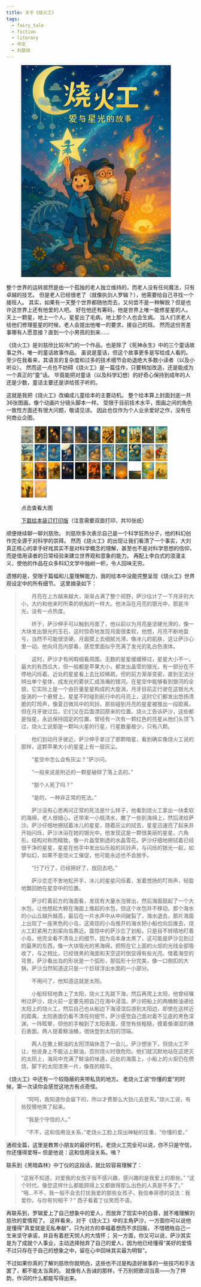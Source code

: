 ```yaml
---
title: 关于《烧火工》
tags:
  - fairy_tale
  - fiction
  - literary
  - 中文
  - 刘慈欣
---
```


<figure>
	<picture>
		<img src="/images/ignition-man/0.webp" width="400px" />
	</picture>
</figure>

整个世界的运转居然是由一个孤独的老人独立维持的，而老人没有任何魔法，只有卓越的技艺。
但是老人已经很老了（就像执剑人罗辑？），他需要给自己寻找一个接班人。
其实，如果有一天整个世界都随他而去，又何尝不是一种解脱？但是也许这世界上还有他爱的人吧。
好在他还有筹码，他是世界上唯一能修星星的人。
天上一颗星，地上一个人。星星出了毛病，地上那个人也会生病。
当人们求老人给他们修理星星的时候，老人会提出他唯一的要求，接自己的班。
然而这份苦差事哪有人愿意接？直到一个小男孩的到来……

《烧火工》是刘慈欣比较冷门的一个作品，也是除了《死神永生》中的三个童话故事之外，唯一的童话故事作品。
虽说是童话，但这个故事更多是写给成人看的。
至少在我看来，其语言的复杂度和过多的技术细节会劝退绝大多数小读者（以及小听众）。
然而这一点也不妨碍《烧火工》是一篇佳作，只要稍加改造，还是能成为一个真正的“童”话。
毕竟能把对童话（以及科学幻想）的好奇心保持到成年的人还是少数，童话主要还是讲给孩子听的。

这就是我把《烧火工》改编成儿童绘本的主要动机。
整个绘本算上封面封底一共36张图画。像个动画片分镜头脚本一样。
受限于目前技术水平，图画之间的角色一致性方面还有很大问题，敬请见谅。
因此也仅作为个人业余爱好之作，没有任何商业企图。

<!-- more -->


<figure>
	<picture>
		<p>
			<img src="/images/ignition-man/1.webp" width="32px" />
			<img src="/images/ignition-man/2.webp" width="32px" />
			<img src="/images/ignition-man/3.webp" width="32px" />
			<img src="/images/ignition-man/4.webp" width="32px" />
			<img src="/images/ignition-man/5.webp" width="32px" />
			<img src="/images/ignition-man/6.webp" width="32px" />
			<img src="/images/ignition-man/7.webp" width="32px" />
			<img src="/images/ignition-man/8.webp" width="32px" />
			<img src="/images/ignition-man/9.webp" width="32px" />
			<img src="/images/ignition-man/10.webp" width="32px" />
			<img src="/images/ignition-man/11.webp" width="32px" />
			<img src="/images/ignition-man/12.webp" width="32px" />
			<img src="/images/ignition-man/13.webp" width="32px" />
			<img src="/images/ignition-man/14.webp" width="32px" />
			<img src="/images/ignition-man/15.webp" width="32px" />
			<img src="/images/ignition-man/16.webp" width="32px" />
			<img src="/images/ignition-man/17.webp" width="32px" />
			<img src="/images/ignition-man/18.webp" width="32px" />
			<img src="/images/ignition-man/19.webp" width="32px" />
			<img src="/images/ignition-man/20.webp" width="32px" />
			<img src="/images/ignition-man/21.webp" width="32px" />
			<img src="/images/ignition-man/22.webp" width="32px" />
			<img src="/images/ignition-man/23.webp" width="32px" />
			<img src="/images/ignition-man/24.webp" width="32px" />
			<img src="/images/ignition-man/25.webp" width="32px" />
			<img src="/images/ignition-man/26.webp" width="32px" />
			<img src="/images/ignition-man/27.webp" width="32px" />
			<img src="/images/ignition-man/28.webp" width="32px" />
			<img src="/images/ignition-man/29.webp" width="32px" />
			<img src="/images/ignition-man/30.webp" width="32px" />
			<img src="/images/ignition-man/31.webp" width="32px" />
			<img src="/images/ignition-man/32.webp" width="32px" />
			<img src="/images/ignition-man/33.webp" width="32px" />
			<img src="/images/ignition-man/34.webp" width="32px" />
			<img src="/images/ignition-man/35.webp" width="32px" />
		</p>
	</picture>
	<figcaption>
		<p>点击查看大图</p>
		<p><a href="/images/ignition-man/ignition-man-booklet.pdf" target="_blank">下载绘本装订打印版</a>（注意需要双面打印，共10张纸）</p>
	</figcaption>
</figure>

顺便继续聊一聊刘慈欣。
刘慈欣多次表示自己是一个科学狂热分子，他的科幻创作完全源于对科学的崇拜。
然而《烧火工》的出现让我们看清了一个事实，大刘真正核心的拿手好戏其实不是对科学概念的理解，甚至也不是对科学思想的信仰，
而是借用读者的日常经验来建立世界观和意象的能力。
再配上李白式的浪漫主义，使他的作品在众多科幻文学中独树一帜，令人回味无穷。

遗憾的是，受限于篇幅和儿童理解能力，我的绘本中没能完整呈现《烧火工》世界观设定中的所有细节。
这里摘录如下：

>　　月亮在上方越来越大，渐渐占满了整个视野，萨沙估计了一下月牙的大小，大约和他来时所乘的帆船的一样大。他沐浴在月亮的银光中，那是冷光，没有一点热度。
>
>　　终于，萨沙伸手可以触到月面了，他以前以为月亮是坚硬光滑的，像一大块发出银光的玉石，这时惊奇地发现月面很柔软，他想，月亮不断地盈亏，当然不可能很坚硬。月面摸上去细腻光滑，像冰儿的肌肤，这让萨沙心里一动。他向月亮内部看，感觉里面似乎充满了发光的乳白色液体。

>　　这时，萨沙才有闲暇细看周围，无数的星星缓缓移过，星星大小不一，最大的有西瓜大，但一般都是苹果大小，都发出晶莹的银光，有一部分在不停地闪烁着。近处的星星看上去比较稀疏，但的前方渐渐变密，直到无法分辨出单个星体，成发光的雾状汇成浩瀚的银河。在星空中能够看到银河的全貌，它实际上是一个由巨量星星构成的大旋涡，月牙目前正行驶在这银光大旋涡的一个悬臂上。星星不时碰到航行中的月亮上，这时它们都发出悠扬清脆的叮玲声，像夏日微风中的风铃。那些碰到月亮的星星被推出一段距离，但在月牙驶过后，它们又在后面漂回原来的位置。烧火工告诉萨沙，这些都是恒星，永远保持固定的位置。曾经有一次有一颗红色的亮星从他们头顶飞过，烧火工说那是一颗叫火星的行星，行星数量极少，只有八颗。

>　　他们划动月牙驶近，萨沙伸手拿过了那颗暗星，看到确实像烧火工说的那样，这颗苹果大小的星星上有一层灰尘。
>
>　　“星空中怎么会有灰尘？”萨沙问。
>
>　　“一般来说是附近的一颗星破碎了落上去的。”
>
>　　“那个人死了吗？”
>
>　　“是的，一种非正常的死法。”
>
>　　萨沙没有心思再问正常的死法是什么样子，他看到烧火工拿出一块柔软的海绵，老人很细心，还带来一小瓶清水，撒了一些到海绵上，然后递给萨沙。萨沙仔细地擦拭着冰儿的星星，随着灰尘的拭去，星星迅速亮了起来并开始闪烁，萨沙沐浴在她的银光中。他发现这是一颗很美丽的星星，六角形，结构对称而精致，像一片晶莹剔透的水晶雪花。萨沙仔细地擦拭着已经很干净的星星，星星在他手中发出仙乐般的风铃声，与闪烁的银光一起，如梦似幻，如果不是烧火工催促，他可能永远也不会放手。
>
>　　“行了行了，已经擦好了，放回去吧。”
>
>　　萨沙恋恋不舍地松开手，冰儿的星星闪烁着，发着悠扬的叮玲声，轻盈地飘回她在星空中的位置。

>　　萨沙盯着前方的海面看，发现有大量水泡冒出，然后海面鼓起了一个大水包，让他想起大鲸在海面上推起的水包，但这个水包并不移动。那个海水的小山丘越升越高，最后在一片水声中从中间破裂了，海水退去，那片海面上出现了一座黑色的小岛，这突现的小岛推开的海水把小船也向后推去，烧火工赶紧用力划桨向岛靠近。震惊中的萨沙忘了划船，只是目不转晴地盯着小岛，他完全看不清岛上的细节，因为岛本身太黑了，这可能是萨沙见到过的最黑的东西，像一大块吸光的黑海绵，把照在它上面的火炬的光线全部吸收了，与之相比，已经很黑的海面和天空这时倒显得有些光亮。借着海空的背景，萨沙看出岛的形状是一个弧形，那弧形十分完美，像一口倒扣的大锅，萨沙当然知道这只是一个巨球浮出水面的一小部分。
>
>　　不用问了，他知道这就是太阳。
>
>　　小船轻轻地靠上了太阳，烧火工先跳下海，然后再爬上太阳，他曾经嘱咐过萨沙，烧火前一定要先把自己在海中浸湿。萨沙把船上的两桶鲸油递给太阳上的烧火工，然后自己也从船边下海浸湿后游到太阳边，即使在这样近的距离，太阳表面仍看不清任何细节，萨沙感觉自己面对着不见底的黑色深渊，一阵眩晕，但他的手触到了太阳表面，感觉有些粗糙，摸着像潮湿的礁石表面。两人提着鲸油桶，很快登到太阳的顶端。

>　　两人在撒上鲸油的太阳顶端休息了一会儿，萨沙想坐下，但烧火工不让，他说身上不能沾上鲸油，否则烧火时很危险。他们就沉默地站在这熄灭的太阳上，海风中充满了鲸油的味道，远处的海面上，小船上的火炬仍在燃烧，脚下的太阳漆黑一片，像夜的精华。


《烧火工》中还有一个较隐蔽的夹带私货的地方。
老烧火工说“你懂的爱”的时候，第一次读你会感觉这地方有点奇怪。

> 　“呵呵，我知道你会留下的，所以才费那么大劲儿去登天。”烧火工说，有些狡猾地笑了起来。
>
> 　“我是个守信的人。”
>
> 　“不不，这和信用没关系，”老烧火工脸上现出神秘的庄重，“你懂的爱。”

通观全篇，这里是教育小朋友的最好时机，老烧火工完全可以说，你不只是守信，你还懂得爱呀~
但是他说：这和信用没关系。咦？

联系到《黑暗森林》中丁仪的这段话，就比较容易理解了：

> “这我不知道，对爱我的女孩子我不感兴趣，感兴趣的是我爱上的那些。”
> “这个时代，像您这样什么都能顾得上又都做得那么出色的人真是不多了。”
> “哦...不不，我一般不会去打扰我爱的那些女孩子，我信奉哥德的说法：我爱你，与你有何相干？”
> 西子看着丁仪笑而不语。

再联系到，罗辑爱上了自己想象中的爱人，而放弃了现实中的白蓉，就不难理解刘慈欣的爱情观了。
这样看来，对于《烧火工》中的主角萨沙，一方面你可以说他是懂得"真爱就是无私奉献"，只为对方的幸福着想而不求回报，
不惜牺牲自己一生来坚守承诺，并且有着悲天悯人的大情怀；
另一方面，你又可以说，萨沙其实是为了成就个人事业，主动选择抛弃了自己的爱人，因为他已经懂得“美好的爱情不过只存在于自己的想象之中，留在心中回味其实最为明智”。

不过如果你真的了解刘慈欣你就明白，这些也不过是构造好故事的一些技巧和手法罢了，都不能太当真的。
就像有人告诫的那样，千万别把歌词当真——为了押韵，作词的什么都能写得出来。
